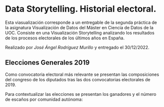 # Data Storytelling. Historial electoral.

Esta viasualización corresponde a un entregable de la segunda práctica de la asignatura Visualización de Datos del Máster en Ciencia de Datos de la UOC. Consiste en una Visualización Storytelling analizando los resultados de los procesos electorales de los últimos años en España.

Realizado por *José Ángel Rodríguez Murillo* y entregado el 30/12/2022.

## Elecciones Generales 2019

Como convocatoria electoral más relevante se presentan las composiciones del congreso de los diputados tras las dos convocatorias electorales de 2019.

<div class="flourish-embed flourish-parliament" data-src="visualisation/12292558"><script src="https://public.flourish.studio/resources/embed.js"></script></div>

Para contextualizar las elecciones se presentan los ganadores y el número de escaños por comunidad autónoma:

<div class="flourish-embed flourish-map" data-src="visualisation/12293525"><script src="https://public.flourish.studio/resources/embed.js"></script></div>

<div class="flourish-embed flourish-chart" data-src="visualisation/12292210"><script src="https://public.flourish.studio/resources/embed.js"></script></div>
<div class="flourish-embed flourish-chart" data-src="visualisation/12292373"><script src="https://public.flourish.studio/resources/embed.js"></script></div>

